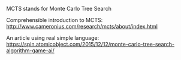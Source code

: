 MCTS stands for Monte Carlo Tree Search

Comprehensible introduction to MCTS:
http://www.cameronius.com/research/mcts/about/index.html

An article using real simple language:
https://spin.atomicobject.com/2015/12/12/monte-carlo-tree-search-algorithm-game-ai/

